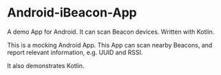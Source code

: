 # Android-iBeacon-App
A demo App for Android. It can scan Beacon devices. Written with Kotlin.

This is a mocking Android App. This App can scan nearby Beacons, and report relevant information, e.g. UUID and RSSI.

It also demonstrates Kotlin.
